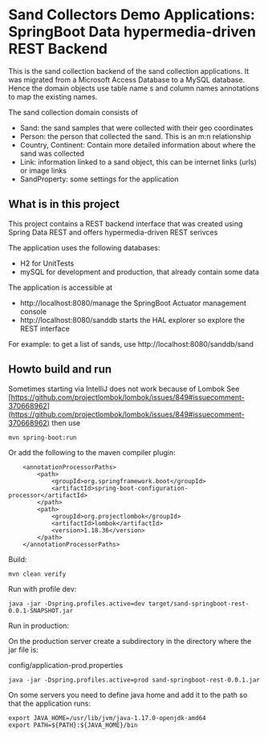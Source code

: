 # Sand Collectors Demo Applications: SpringBoot Data hypermedia-driven REST Backend

This is the sand collection backend of the sand collection applications.
It was migrated from a Microsoft Access Database to a MySQL database. Hence the domain objects use table name s
and column names annotations to map the existing names.

The sand collection domain consists of
 * Sand: the sand samples that were collected with their geo coordinates
 * Person: the person that collected the sand. This is an m:n relationship
 * Country, Continent: Contain more detailed information about where the sand was collected
 * Link: information linked to a sand object, this can be internet links (urls) or image links
 * SandProperty: some settings for the application

## What is in this project
This project contains a REST backend interface that was created using Spring Data REST and offers 
hypermedia-driven REST serivces

The application uses the following databases:
* H2 for UnitTests
* mySQL for development and production, that already contain some data 

The application is accessible at 
* http://localhost:8080/manage the SpringBoot Actuator management console
* http://localhost:8080/sanddb starts the HAL explorer so explore the REST interface

For example: to get a list of sands, use
http://localhost:8080/sanddb/sand

## Howto build and run

Sometimes starting via IntelliJ does not work because of Lombok
See [https://github.com/projectlombok/lombok/issues/849#issuecomment-370668962](https://github.com/projectlombok/lombok/issues/849#issuecomment-370668962)
then use
```
mvn spring-boot:run
```

Or add the following to the maven compiler plugin:
```
    <annotationProcessorPaths>
        <path>
            <groupId>org.springframework.boot</groupId>
            <artifactId>spring-boot-configuration-processor</artifactId>
        </path>
        <path>
            <groupId>org.projectlombok</groupId>
            <artifactId>lombok</artifactId>
            <version>1.18.36</version>
        </path>
    </annotationProcessorPaths>
```

Build:
```
mvn clean verify
```

Run with profile dev:
```
java -jar -Dspring.profiles.active=dev target/sand-springboot-rest-0.0.1-SNAPSHOT.jar 
```

Run in production:

On the production server create a subdirectory in the directory where the jar file is:

config/application-prod.properties

```
java -jar -Dspring.profiles.active=prod sand-springboot-rest-0.0.1.jar 
```

On some servers you need to define java home and add it to the path so that the application runs:

```
export JAVA_HOME=/usr/lib/jvm/java-1.17.0-openjdk-amd64
export PATH=${PATH}:${JAVA_HOME}/bin
```
